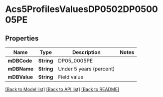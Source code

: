 # Acs5ProfilesValuesDP0502DP050005PE

## Properties
Name | Type | Description | Notes
------------ | ------------- | ------------- | -------------
**mDBCode** | **String** | DP05_0005PE | 
**mDBName** | **String** | Under 5 years (percent) | 
**mDBValue** | **String** | Field value | 

[[Back to Model list]](../README.md#documentation-for-models) [[Back to API list]](../README.md#documentation-for-api-endpoints) [[Back to README]](../README.md)


